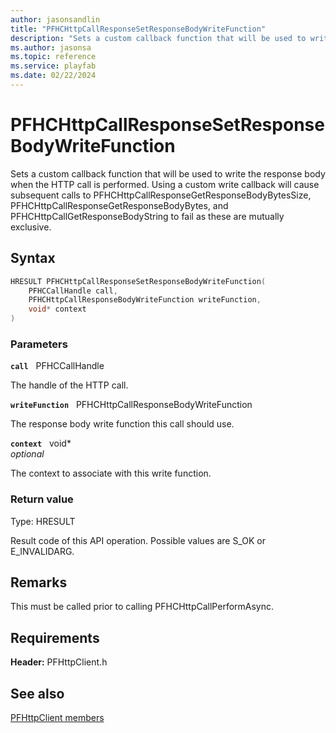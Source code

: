 ```yaml
---
author: jasonsandlin
title: "PFHCHttpCallResponseSetResponseBodyWriteFunction"
description: "Sets a custom callback function that will be used to write the response body when the HTTP call is performed. Using a custom write callback will cause subsequent calls to PFHCHttpCallResponseGetResponseBodyBytesSize, PFHCHttpCallResponseGetResponseBodyBytes, and PFHCHttpCallGetResponseBodyString to fail as these are mutually exclusive."
ms.author: jasonsa
ms.topic: reference
ms.service: playfab
ms.date: 02/22/2024
---
```


# PFHCHttpCallResponseSetResponseBodyWriteFunction  

Sets a custom callback function that will be used to write the response body when the HTTP call is performed. Using a custom write callback will cause subsequent calls to PFHCHttpCallResponseGetResponseBodyBytesSize, PFHCHttpCallResponseGetResponseBodyBytes, and PFHCHttpCallGetResponseBodyString to fail as these are mutually exclusive.  

## Syntax  
  
```cpp
HRESULT PFHCHttpCallResponseSetResponseBodyWriteFunction(  
    PFHCCallHandle call,  
    PFHCHttpCallResponseBodyWriteFunction writeFunction,  
    void* context  
)  
```  
  
### Parameters  
  
**`call`** &nbsp; PFHCCallHandle  
  
The handle of the HTTP call.  
  
**`writeFunction`** &nbsp; PFHCHttpCallResponseBodyWriteFunction  
  
The response body write function this call should use.  
  
**`context`** &nbsp; void*  
*optional*  
  
The context to associate with this write function.  
  
  
### Return value
Type: HRESULT
  
Result code of this API operation. Possible values are S_OK or E_INVALIDARG.
  
## Remarks  
  
This must be called prior to calling PFHCHttpCallPerformAsync.
  
## Requirements  
  
**Header:** PFHttpClient.h
  
## See also  
[PFHttpClient members](../pfhttpclient_members.md)  

  
  
